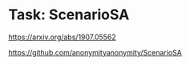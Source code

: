Task: ScenarioSA
===========

https://arxiv.org/abs/1907.05562

https://github.com/anonymityanonymity/ScenarioSA


